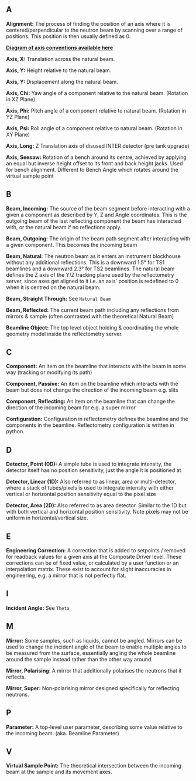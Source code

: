 ## A

**Alignment:** The process of finding the position of an axis where it is centered/perpendicular to the neutron beam by scanning over a range of positions. This position is then usually defined as 0.

**[Diagram of axis conventions available here](https://github.com/ISISComputingGroup/ibex_developers_manual/wiki/Reflectomtery-IOC-POLREF#axes)**

**Axis, X:** Translation across the natural beam.

**Axis, Y:** Height relative to the natural beam.

**Axis, Y:** Displacement along the natural beam.

**Axis, Chi:** Yaw angle of a component relative to the natural beam. (Rotation in XZ Plane)

**Axis, Phi:** Pitch angle of a component relative to natural beam. (Rotation in YZ Plane)

**Axis, Psi:** Roll angle of a component relative to natural beam. (Rotation in XY Plane)

**Axis, Long:** Z Translation axis of disused INTER detector (pre tank upgrade)

**Axis, Seesaw:** Rotation of a bench around its centre, achieved by applying an equal but inverse height offset to its front and back height jacks. Used for bench alignment. Different to Bench Angle which rotates around the virtual sample point

## B

**Beam, Incoming:** The source of the beam segment before interacting with a given a component as described by Y, Z and Angle coordinates. This is the outgoing beam of the last reflecting component the beam has interacted with, or the natural beam if no reflections apply.

**Beam, Outgoing:** The origin of the beam path segment after interacting with a given component. This becomes the incoming beam 

**Beam, Natural**: The neutron beam as it enters an instrument blockhouse without any additional reflections. This is a downward 1.5° for TS1 beamlines and a downward 2.3° for TS2 beamlines. The natural beam defines the Z axis of the Y/Z tracking plane used by the reflectometry server, since axes get aligned to it i.e. an axis' position is redefined to 0 when it is centred on the natural beam.

**Beam, Straight Through:** See `Natural Beam`

**Beam, Reflected:** The current beam path including any reflections from mirrors & sample (often contrasted with the theoretical Natural Beam)

**Beamline Object:** The top level object holding & coordinating the whole geometry model inside the reflectometry server.

## C
**Component:** An item on the beamline that interacts with the beam in some way (tracking or modifying its path)

**Component, Passive:** An item on the beamline which interacts with the beam but does not change the direction of the incoming beam e.g. slits

**Component, Reflecting:** An item on the beamline that can change the direction of the incoming beam for e.g. a super mirror

**Configuration:** Configuration in reflectometry defines the beamline and the components in the beamline. Reflectometry configuration is written in python.

## D

**Detector, Point (0D):** A simple tube is used to integrate intensity, the detector itself has no position sensitivity, just the angle it is positioned at

**Detector, Linear (1D):** Also referred to as linear, area or multi-detector, where a stack of tubes/pixels is used to integrate intensity with either vertical or horizontal position sensitivity equal to the pixel size

**Detector, Area (2D):** Also referred to as area detector. Similar to the 1D but with both vertical and horizontal position sensitivity. Note pixels may not be uniform in horizontal/vertical size.

## E

**Engineering Correction:** A correction that is added to setpoints / removed for readback values for a given axis at the Composite Driver level. These corrections can be of fixed value, or calculated by a user function or an interpolation matrix. These exist to account for slight inaccuracies in engineering, e.g. a mirror that is not perfectly flat.

## I

**Incident Angle:** See `Theta`

## M
**Mirror:** Some samples, such as liquids, cannot be angled. Mirrors can be used to change the incident angle of the beam to enable multiple angles to be measured from the surface, essentially angling the whole beamline around the sample instead rather than the other way around.

**Mirror, Polarising**: A mirror that additionally polarises the neutrons that it reflects.

**Mirror, Super:** Non-polarising mirror designed specifically for reflecting neutrons. 

## P

**Parameter:** A top-level user parameter, describing some value relative to the incoming beam.
(aka. Beamline Parameter)

## V

**Virtual Sample Point:** The theoretical intersection between the incoming beam at the sample and its movement axes.